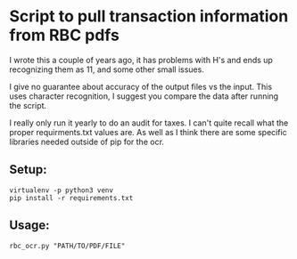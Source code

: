 # Script to pull transaction information from RBC pdfs

I wrote this a couple of years ago, it has problems with H's and ends up recognizing them as 11, and some other small issues.

I give no guarantee about accuracy of the output files vs the input. This uses character recognition, I suggest you compare the data after running the script.

I really only run it yearly to do an audit for taxes. I can't quite recall what the proper requirments.txt values are. As well as I think there are some specific libraries needed outside of pip for the ocr.

## Setup:

    virtualenv -p python3 venv
    pip install -r requirements.txt

## Usage:

    rbc_ocr.py "PATH/TO/PDF/FILE"

